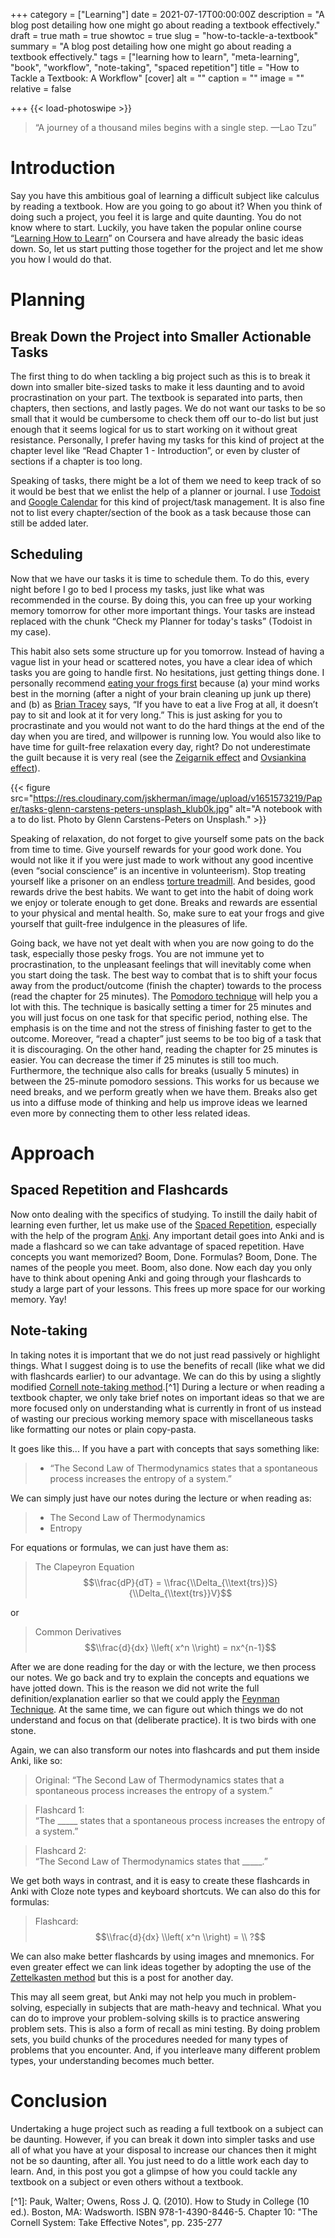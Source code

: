 +++
category = ["Learning"]
date = 2021-07-17T00:00:00Z
description = "A blog post detailing how one might go about reading a textbook effectively."
draft = true
math = true
showtoc = true
slug = "how-to-tackle-a-textbook"
summary = "A blog post detailing how one might go about reading a textbook effectively."
tags = ["learning how to learn", "meta-learning", "book", "workflow", "note-taking", "spaced repetition"]
title = "How to Tackle a Textbook: A Workflow"
[cover]
alt = ""
caption = ""
image = ""
relative = false

+++
{{< load-photoswipe >}}

> “A journey of a thousand miles begins with a single step. —Lao Tzu”

# Introduction

Say you have this ambitious goal of learning a difficult subject like calculus by reading a textbook. How are you going to go about it? When you think of doing such a project, you feel it is large and quite daunting. You do not know where to start. Luckily, you have taken the popular online course “[Learning How to Learn](https://www.coursera.org/learn/learning-how-to-learn/)” on Coursera and have already the basic ideas down. So, let us start putting those together for the project and let me show you how I would do that.

# Planning

## Break Down the Project into Smaller Actionable Tasks

The first thing to do when tackling a big project such as this is to break it down into smaller bite-sized tasks to make it less daunting and to avoid procrastination on your part. The textbook is separated into parts, then chapters, then sections, and lastly pages. We do not want our tasks to be so small that it would be cumbersome to check them off our to-do list but just enough that it seems logical for us to start working on it without great resistance. Personally, I prefer having my tasks for this kind of project at the chapter level like “Read Chapter 1 - Introduction”, or even by cluster of sections if a chapter is too long.

Speaking of tasks, there might be a lot of them we need to keep track of so it would be best that we enlist the help of a planner or journal. I use [Todoist](https://todoist.com/) and [Google Calendar](https://www.google.com/calendar/about/) for this kind of project/task management. It is also fine not to list every chapter/section of the book as a task because those can still be added later.

## Scheduling

Now that we have our tasks it is time to schedule them. To do this, every night before I go to bed I process my tasks, just like what was recommended in the course. By doing this, you can free up your working memory tomorrow for other more important things. Your tasks are instead replaced with the chunk “Check my Planner for today's tasks” (Todoist in my case).

This habit also sets some structure up for you tomorrow. Instead of having a vague list in your head or scattered notes, you have a clear idea of which tasks you are going to handle first. No hesitations, just getting things done. I personally recommend [eating your frogs first](https://feld.com/archives/2021/05/eat-your-frogs-first-thing-in-the-morning.html) because (a) your mind works best in the morning (after a night of your brain cleaning up junk up there) and (b) as [Brian Tracey](https://www.briantracy.com/blog/time-management/the-truth-about-frogs/) says, “If you have to eat a live Frog at all, it doesn’t pay to sit and look at it for very long.” This is just asking for you to procrastinate and you would not want to do the hard things at the end of the day when you are tired, and willpower is running low. You would also like to have time for guilt-free relaxation every day, right? Do not underestimate the guilt because it is very real (see the [Zeigarnik effect](https://www.wikiwand.com/en/Zeigarnik_effect) and [Ovsiankina effect](https://www.wikiwand.com/en/Ovsiankina_effect)).

{{< figure src="https://res.cloudinary.com/jskherman/image/upload/v1651573219/Paper/tasks-glenn-carstens-peters-unsplash_klub0k.jpg" alt="A notebook with a to do list. Photo by Glenn Carstens-Peters on Unsplash." >}}

Speaking of relaxation, do not forget to give yourself some pats on the back from time to time. Give yourself rewards for your good work done. You would not like it if you were just made to work without any good incentive (even “social conscience” is an incentive in volunteerism). Stop treating yourself like a prisoner on an endless [torture treadmill](https://daily.jstor.org/treadmills-were-meant-to-be-atonement-machines/). And besides, good rewards drive the best habits. We want to get into the habit of doing work we enjoy or tolerate enough to get done. Breaks and rewards are essential to your physical and mental health. So, make sure to eat your frogs and give yourself that guilt-free indulgence in the pleasures of life.

Going back, we have not yet dealt with when you are now going to do the task, especially those pesky frogs. You are not immune yet to procrastination, to the unpleasant feelings that will inevitably come when you start doing the task. The best way to combat that is to shift your focus away from the product/outcome (finish the chapter) towards to the process (read the chapter for 25 minutes). The [Pomodoro technique](http://www.baomee.info/pdf/technique/1.pdf) will help you a lot with this. The technique is basically setting a timer for 25 minutes and you will just focus on one task for that specific period, nothing else. The emphasis is on the time and not the stress of finishing faster to get to the outcome. Moreover, “read a chapter” just seems to be too big of a task that it is discouraging. On the other hand, reading the chapter for 25 minutes is easier. You can decrease the timer if 25 minutes is still too much. Furthermore, the technique also calls for breaks (usually 5 minutes) in between the 25-minute pomodoro sessions. This works for us because we need breaks, and we perform greatly when we have them. Breaks also get us into a diffuse mode of thinking and help us improve ideas we learned even more by connecting them to other less related ideas.

# Approach

## Spaced Repetition and Flashcards

Now onto dealing with the specifics of studying. To instill the daily habit of learning even further, let us make use of the [Spaced Repetition](https://www.gwern.net/Spaced-repetitions), especially with the help of the program [Anki](https://apps.ankiweb.net). Any important detail goes into Anki and is made a flashcard so we can take advantage of spaced repetition. Have concepts you want memorized? Boom, Done. Formulas? Boom, Done. The names of the people you meet. Boom, also done. Now each day you only have to think about opening Anki and going through your flashcards to study a large part of your lessons. This frees up more space for our working memory. Yay!

## Note-taking

In taking notes it is important that we do not just read passively or highlight things. What I suggest doing is to use the benefits of recall (like what we did with flashcards earlier) to our advantage. We can do this by using a slightly modified [Cornell note-taking method](https://lsc.cornell.edu/how-to-study/taking-notes/cornell-note-taking-system/).\[^1\] During a lecture or when reading a textbook chapter, we only take brief notes on important ideas so that we are more focused only on understanding what is currently in front of us instead of wasting our precious working memory space with miscellaneous tasks like formatting our notes or plain copy-pasta.

It goes like this... If you have a part with concepts that says something like:

> * “The Second Law of Thermodynamics states that a spontaneous process increases the entropy of a system.”

We can simply just have our notes during the lecture or when reading as:

> * The Second Law of Thermodynamics
> * Entropy

For equations or formulas, we can just have them as:

> The Clapeyron Equation
> $$\\frac{dP}{dT} = \\frac{\\Delta_{\\text{trs}}S}{\\Delta_{\\text{trs}}V}$$

or

> Common Derivatives
> $$\\frac{d}{dx} \\left( x^n \\right) = nx^{n-1}$$

After we are done reading for the day or with the lecture, we then process our notes. We go back and try to explain the concepts and equations we have jotted down. This is the reason we did not write the full definition/explanation earlier so that we could apply the [Feynman Technique](https://fs.blog/2021/02/feynman-learning-technique/). At the same time, we can figure out which things we do not understand and focus on that (deliberate practice). It is two birds with one stone.

Again, we can also transform our notes into flashcards and put them inside Anki, like so:

> Original:
> “The Second Law of Thermodynamics states that a spontaneous process increases the entropy of a system.”

> Flashcard 1: <br/>
> “The _____ states that a spontaneous process increases the entropy of a system.”

> Flashcard 2: <br/>
> “The Second Law of Thermodynamics states that _____.”

We get both ways in contrast, and it is easy to create these flashcards in Anki with Cloze note types and keyboard shortcuts. We can also do this for formulas:

> Flashcard:
> $$\\frac{d}{dx} \\left( x^n \\right) = \\ ?$$

We can also make better flashcards by using images and mnemonics. For even greater effect we can link ideas together by adopting the use of the [Zettelkasten method](https://zettelkasten.de/posts/overview/) but this is a post for another day.

This may all seem great, but Anki may not help you much in problem-solving, especially in subjects that are math-heavy and technical. What you can do to improve your problem-solving skills is to practice answering problem sets. This is also a form of recall as mini testing. By doing problem sets, you build chunks of the procedures needed for many types of problems that you encounter. And, if you interleave many different problem types, your understanding becomes much better.

# Conclusion

Undertaking a huge project such as reading a full textbook on a subject can be daunting. However, if you can break it down into simpler tasks and use all of what you have at your disposal to increase our chances then it might not be so daunting, after all. You just need to do a little work each day to learn. And, in this post you got a glimpse of how you could tackle any textbook on a subject or even others without a textbook.

\[^1\]: Pauk, Walter; Owens, Ross J. Q. (2010). How to Study in College (10 ed.). Boston, MA: Wadsworth. ISBN 978-1-4390-8446-5. Chapter 10: "The Cornell System: Take Effective Notes", pp. 235-277
